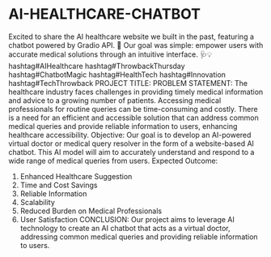 # AI-HEALTHCARE-CHATBOT
Excited to share the AI healthcare website we built in the past, featuring a chatbot powered by Gradio API. 🚀 Our goal was simple: empower users with accurate medical solutions through an intuitive interface. 🩺💡 hashtag#AIHealthcare hashtag#ThrowbackThursday hashtag#ChatbotMagic hashtag#HealthTech hashtag#Innovation hashtag#TechThrowback 
PROJECT TITLE:
PROBLEM STATEMENT:
                 The healthcare industry faces challenges in providing timely medical information and advice to a growing number of patients. Accessing medical professionals for routine queries can be time-consuming and costly. There is a need for an efficient and accessible solution that can address common medical queries and provide reliable information to users, enhancing healthcare accessibility.
Objective:
                Our goal is to develop an AI-powered virtual doctor or medical query resolver in the form of a website-based AI chatbot. This AI model will aim to accurately understand and respond to a wide range of medical queries from users.
Expected Outcome:
1. Enhanced Healthcare Suggestion
2. Time and Cost Savings
3. Reliable Information
4. Scalability
5. Reduced Burden on Medical Professionals
6. User Satisfaction
CONCLUSION: 
               Our project aims to leverage AI technology to create an AI chatbot that acts as a virtual doctor, addressing common medical queries and providing reliable information to users.
